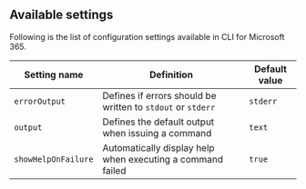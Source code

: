 ## Available settings

Following is the list of configuration settings available in CLI for Microsoft 365.

Setting name|Definition|Default value
------------|----------|-------------
`errorOutput`|Defines if errors should be written to `stdout` or `stderr`|`stderr`
`output`|Defines the default output when issuing a command|`text`
`showHelpOnFailure`|Automatically display help when executing a command failed|`true`